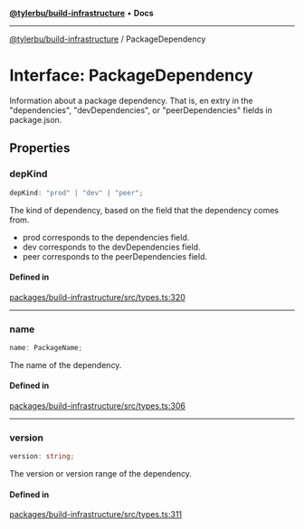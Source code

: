 [**@tylerbu/build-infrastructure**](../README.md) • **Docs**

***

[@tylerbu/build-infrastructure](../README.md) / PackageDependency

# Interface: PackageDependency

Information about a package dependency. That is, en extry in the "dependencies", "devDependencies", or
"peerDependencies" fields in package.json.

## Properties

### depKind

```ts
depKind: "prod" | "dev" | "peer";
```

The kind of dependency, based on the field that the dependency comes from.

- prod corresponds to the dependencies field.
- dev corresponds to the devDependencies field.
- peer corresponds to the peerDependencies field.

#### Defined in

[packages/build-infrastructure/src/types.ts:320](https://github.com/microsoft/FluidFramework/blob/main/build-tools/packages/build-infrastructure/src/types.ts#L320)

***

### name

```ts
name: PackageName;
```

The name of the dependency.

#### Defined in

[packages/build-infrastructure/src/types.ts:306](https://github.com/microsoft/FluidFramework/blob/main/build-tools/packages/build-infrastructure/src/types.ts#L306)

***

### version

```ts
version: string;
```

The version or version range of the dependency.

#### Defined in

[packages/build-infrastructure/src/types.ts:311](https://github.com/microsoft/FluidFramework/blob/main/build-tools/packages/build-infrastructure/src/types.ts#L311)
